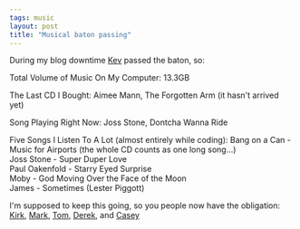 ```yaml
---
tags: music
layout: post
title: "Musical baton passing"
---
```




<p>During my blog downtime <a href="http://vek.perlmonk.org/">Kev</a> passed the baton, so:</p>

<p>Total Volume of Music On My Computer: 13.3GB</p>

<p>The Last CD I Bought: Aimee Mann, The Forgotten Arm (it hasn't arrived yet)</p>

<p>Song Playing Right Now: Joss Stone, Dontcha Wanna Ride</p>

<p>Five Songs I Listen To A Lot (almost entirely while coding):
Bang on a Can - Music for Airports (the whole CD counts as one long song...)<br />
Joss Stone - Super Duper Love<br />
Paul Oakenfold - Starry Eyed Surprise <br />
Moby - God Moving Over the Face of the Moon <br />
James - Sometimes (Lester Piggott)</p>

<p>I'm supposed to keep this going, so you people now have the obligation: <a href="http://www.kirkwinters.com/">Kirk</a>, <a href="http://mark.denovich.org/">Mark</a>, <a href="http://community.moertel.com/ss/space/start">Tom</a>, <a href="http://www.blandiose.org/">Derek</a>, and <a href="http://www.caseywest.com/">Casey</a>


